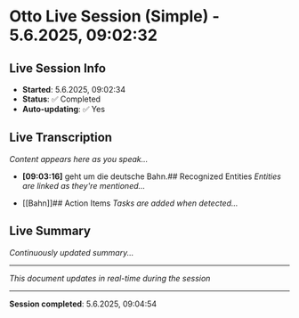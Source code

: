 # Otto Live Session (Simple) - 5.6.2025, 09:02:32

## Live Session Info
- **Started**: 5.6.2025, 09:02:34
- **Status**: ✅ Completed
- **Auto-updating**: ✅ Yes

## Live Transcription
*Content appears here as you speak...*


- **[09:03:16]** geht um die deutsche Bahn.## Recognized Entities
*Entities are linked as they're mentioned...*


- [[Bahn]]## Action Items
*Tasks are added when detected...*

## Live Summary
*Continuously updated summary...*

---
*This document updates in real-time during the session*


---
**Session completed**: 5.6.2025, 09:04:54